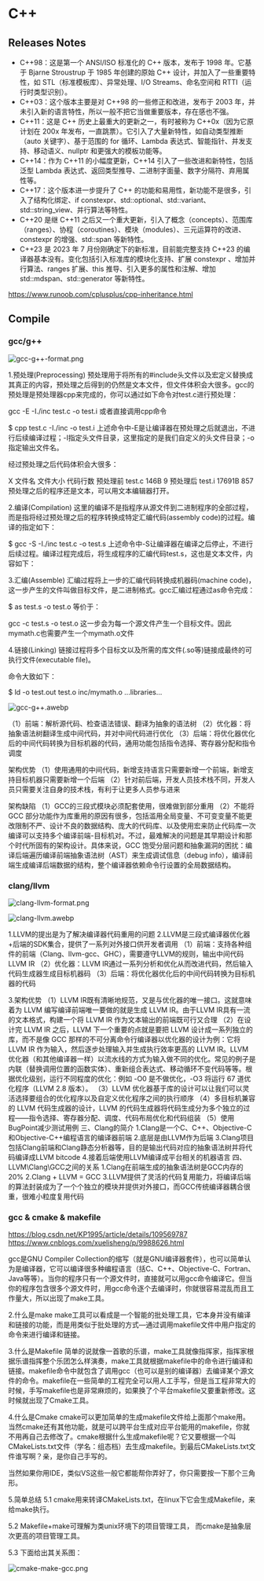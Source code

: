 # C++

## Releases Notes

- C++98：这是第一个 ANSI/ISO 标准化的 C++ 版本，发布于 1998 年。它基于 Bjarne Stroustrup 于 1985 年创建的原始 C++ 设计，并加入了一些重要特性，如 STL（标准模板库）、异常处理、I/O Streams、命名空间和 RTTI（运行时类型识别）。
- C++03：这个版本主要是对 C++98 的一些修正和改进，发布于 2003 年，并未引入新的语言特性，所以一般不把它当做重要版本，存在感也不强。
- C++11：这是 C++ 历史上最重大的更新之一，有时被称为 C++0x（因为它原计划在 200x 年发布，一直跳票）。它引入了大量新特性，如自动类型推断（auto 关键字）、基于范围的 for 循环、Lambda 表达式、智能指针、并发支持、移动语义、nullptr 和更强大的模板功能等。
- C++14：作为 C++11 的小幅度更新，C++14 引入了一些改进和新特性，包括泛型 Lambda 表达式、返回类型推导、二进制字面量、数字分隔符、弃用属性等。
- C++17：这个版本进一步提升了 C++ 的功能和易用性，新功能不是很多，引入了结构化绑定、if constexpr、std::optional、std::variant、std::string_view、并行算法等特性。
- C++20 是继 C++11 之后又一个重大更新，引入了概念（concepts）、范围库（ranges）、协程（coroutines）、模块（modules）、三元运算符的改进、constexpr 的增强、std::span 等新特性。
- C++23 是 2023 年 7 月份刚确定下的新标准，目前能完整支持 C++23 的编译器基本没有。变化包括引入标准库的模块化支持、扩展 constexpr 、增加并行算法、ranges 扩展、this 推导、引入更多的属性和注解、增加 std::mdspan、std::generator 等新特性。

https://www.runoob.com/cplusplus/cpp-inheritance.html

## Compile

### gcc/g++

![gcc-g++-format.png](./gcc-g++-format.png)

1.预处理(Preprocessing)
预处理用于将所有的#include头文件以及宏定义替换成其真正的内容，预处理之后得到的仍然是文本文件，但文件体积会大很多。gcc的预处理是预处理器cpp来完成的，你可以通过如下命令对test.c进行预处理：

gcc -E -I./inc test.c -o test.i
或者直接调用cpp命令

$ cpp test.c -I./inc -o test.i
上述命令中-E是让编译器在预处理之后就退出，不进行后续编译过程；-I指定头文件目录，这里指定的是我们自定义的头文件目录；-o指定输出文件名。

经过预处理之后代码体积会大很多：

X	文件名	文件大小	代码行数
预处理前	test.c	146B	9
预处理后	test.i	17691B	857
预处理之后的程序还是文本，可以用文本编辑器打开。

2.编译(Compilation)
这里的编译不是指程序从源文件到二进制程序的全部过程，而是指将经过预处理之后的程序转换成特定汇编代码(assembly code)的过程。编译的指定如下：

$ gcc -S -I./inc test.c -o test.s
上述命令中-S让编译器在编译之后停止，不进行后续过程。编译过程完成后，将生成程序的汇编代码test.s，这也是文本文件，内容如下：

3.汇编(Assemble)
汇编过程将上一步的汇编代码转换成机器码(machine code)，这一步产生的文件叫做目标文件，是二进制格式。gcc汇编过程通过as命令完成：

$ as test.s -o test.o
等价于：

gcc -c test.s -o test.o
这一步会为每一个源文件产生一个目标文件。因此mymath.c也需要产生一个mymath.o文件

4.链接(Linking)
链接过程将多个目标文以及所需的库文件(.so等)链接成最终的可执行文件(executable file)。

命令大致如下：

$ ld -o test.out test.o inc/mymath.o ...libraries...

![gcc-g++.awebp](./gcc-g++.awebp)

（1）前端：解析源代码、检查语法错误、翻译为抽象的语法树
（2）优化器：将抽象语法树翻译生成中间代码，并对中间代码进行优化
（3）后端：将优化器优化后的中间代码转换为目标机器的代码，通用功能包括指令选择、寄存器分配和指令调度

架构优势
（1）使用通用的中间代码，新增支持语言只需要新增一个前端，新增支持目标机器只需要新增一个后端
（2）针对前后端，开发人员技术栈不同，开发人员只需要关注自身的技术栈，有利于让更多人员参与进来

架构缺陷
（1）GCC的三段式模块必须配套使用，很难做到部分重用
（2）不能将 GCC 部分功能作为库重用的原因有很多，包括滥用全局变量、不可变变量不能更改限制不严、设计不良的数据结构、庞大的代码库、以及使用宏来防止代码库一次编译可以支持多个编译前端-目标机对。不过，最难解决的问题是其早期设计和那个时代所固有的架构设计。具体来说，GCC 饱受分层问题和抽象漏洞的困扰：编译后端遍历编译前端抽象语法树（AST）来生成调试信息（debug info），编译前端生成编译后端数据的结构，整个编译器依赖命令行设置的全局数据结构。

### clang/llvm

![clang-llvm-format.png](./clang-llvm-format.png)

![clang-llvm.awebp](./clang-llvm.awebp)

1.LLVM的提出是为了解决编译器代码重用的问题
2.LLVM是三段式编译器优化器+后端的SDK集合，提供了一系列对外接口供开发者调用
（1）前端：支持各种组件的前端（Clang、llvm-gcc、GHC），需要遵守LLVM的规则，输出中间代码LLVM IR
（2）优化器：LLVM IR通过一系列分析和优化从而改进代码，然后输入代码生成器生成目标机器码
（3）后端：将优化器优化后的中间代码转换为目标机器的代码

3.架构优势
（1）LLVM IR既有清晰地规范，又是与优化器的唯一接口。这就意味着为 LLVM 编写编译前端唯一要做的就是生成 LLVM IR。由于LLVM IR具有一流的文本格式，构建一个将 LLVM IR 作为文本输出的前端既可行又合理
（2）在设计完 LLVM IR 之后，LLVM 下一个重要的点就是要把 LLVM 设计成一系列独立的库，而不是像 GCC 那样的不可分离命令行编译器以优化器的设计为例：它将 LLVM IR 作为输入，然后逐步处理输入并生成执行效率更高的 LLVM IR。LLVM 优化器（和其他编译器一样）以流水线的方式为输入做不同的优化。常见的例子是内联（替换调用位置的函数实体）、重新组合表达式、移动循环不变代码等等。根据优化级别，运行不同程度的优化：例如 -O0 是不做优化，-O3 将运行 67 道优化程序（LLVM 2.8 版本）。
（3）LLVM 优化器基于库的设计可以让我们可以灵活选择要组合的优化程序以及自定义优化程序之间的执行顺序
（4）多目标机兼容的 LLVM 代码生成器的设计，LLVM 的代码生成器将代码生成分为多个独立的过程——指令选择、寄存器分配、调度、代码布局优化和代码组装
（5）使用BugPoint减少测试用例
三、Clang的简介
1.Clang是一个C、C++、Objective-C和Objective-C++编程语言的编译器前端
2.底层是由LLVM作为后端
3.Clang项目包括Clang前端和Clang静态分析器等，目的是输出代码对应的抽象语法树并将代码编译成LLVM bitcode
4.接着后端使用LLVM编译成平台相关的机器语言
四、LLVM\Clang\GCC之间的关系
1.Clang在前端生成的抽象语法树是GCC内存的20%
2.Clang + LLVM = GCC
3.LLVM提供了灵活的代码复用能力，将编译后端的算法封装成为了一个个独立的模块并提供对外接口，而GCC传统编译器耦合很重，很难小粒度复用代码

### gcc & cmake & makefile

https://blog.csdn.net/KP1995/article/details/109569787
https://www.cnblogs.com/xuelisheng/p/9988626.html

gcc是GNU Compiler Collection的缩写（就是GNU编译器套件），也可以简单认为是编译器，它可以编译很多种编程语言（括C、C++、Objective-C、Fortran、Java等等）。当你的程序只有一个源文件时，直接就可以用gcc命令编译它。但当你的程序包含很多个源文件时，用gcc命令逐个去编译时，你就很容易混乱而且工作量大，所以出现了make工具。

2.什么是make
make工具可以看成是一个智能的批处理工具，它本身并没有编译和链接的功能，而是用类似于批处理的方式—通过调用makefile文件中用户指定的命令来进行编译和链接。

3.什么是Makefile
简单的说就像一首歌的乐谱，make工具就像指挥家，指挥家根据乐谱指挥整个乐团怎么样演奏，make工具就根据makefile中的命令进行编译和链接。makefile命令中就包含了调用gcc（也可以是别的编译器）去编译某个源文件的命令。makefile在一些简单的工程完全可以用人工手写，但是当工程非常大的时候，手写makefile也是非常麻烦的，如果换了个平台makefile又要重新修改。这时候就出现了Cmake工具。

4.什么是Cmake
cmake可以更加简单的生成makefile文件给上面那个make用。当然cmake还有其他功能，就是可以跨平台生成对应平台能用的makefile，你就不用再自己去修改了。cmake根据什么生成makefile呢？它又要根据一个叫CMakeLists.txt文件（学名：组态档）去生成makefile。到最后CMakeLists.txt文件谁写啊？亲，是你自己手写的。

当然如果你用IDE，类似VS这些一般它都能帮你弄好了，你只需要按一下那个三角形。

5.简单总结
5.1 cmake用来转译CMakeLists.txt，在linux下它会生成Makefile，来给make执行。

5.2 Makefile+make可理解为类unix环境下的项目管理工具， 而cmake是抽象层次更高的项目管理工具。

5.3 下面给出其关系图：

![cmake-make-gcc.png](./cmake-make-gcc.png)


